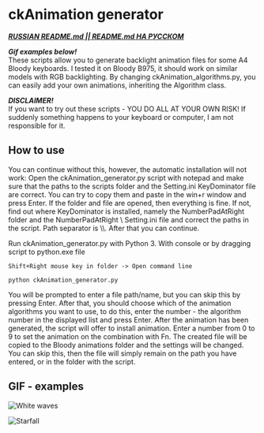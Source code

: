 # ckAnimation generator

[***RUSSIAN README.md || README.md НА РУССКОМ***](https://github.com/Felucca24/ckAnimation-generator/blob/master/README.md)

***Gif examples below!***  
These scripts allow you to generate backlight animation files for some A4 Bloody keyboards. I tested it on Bloody B975, it should work on similar models with RGB backlighting. By changing ckAnimation_algorithms.py, you can easily add your own animations, inheriting the Algorithm class.

***DISCLAIMER!***  
If you want to try out these scripts - YOU DO ALL AT YOUR OWN RISK! If suddenly something happens to your keyboard or computer, I am not responsible for it.

## How to use
You can continue without this, however, the automatic installation will not work:
Open the ckAnimation_generator.py script with notepad and make sure that the paths to the scripts folder and the Setting.ini KeyDominator file are correct. You can try to copy them and paste in the win+r window and press Enter. If the folder and file are opened, then everything is fine. If not, find out where KeyDominator is installed, namely the NumberPadAtRight folder and the NumberPadAtRight \ Setting.ini file and correct the paths in the script. Path separator is \\\\. After that you can continue.

Run ckAnimation_generator.py with Python 3.
With console or by dragging script to python.exe file 

    Shift+Right mouse key in folder -> Open command line
    
    python ckAnimation_generator.py

You will be prompted to enter a file path/name, but you can skip this by pressing Enter.
After that, you should choose which of the animation algorithms you want to use, to do this, enter the number - the algorithm number in the displayed list and press Enter.
After the animation has been generated, the script will offer to install animation. Enter a number from 0 to 9 to set the animation on the combination with Fn. The created file will be copied to the Bloody animations folder and the settings will be changed. You can skip this, then the file will simply remain on the path you have entered, or in the folder with the script.

## GIF - examples

![White waves](https://i.imgur.com/gO0a5b3.gif)

![Starfall](https://i.imgur.com/Og8kqrh.gif)
